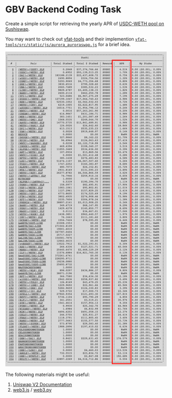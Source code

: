 # GBV Backend Coding Task
Create a simple script for retrieving the yearly APR of [USDC-WETH pool on Sushiswap](https://analytics.sushi.com/pairs/0x397ff1542f962076d0bfe58ea045ffa2d347aca0).

You may want to check out [vfat-tools](https://vfat.tools/) and their implemention [`vfat-tools/src/static/js/aurora_auroraswap.js`](https://github.com/vfat-tools/vfat-tools/blob/master/src/static/js/aurora_auroraswap.js) for a brief idea.

![](demo.png)

The following materials might be useful:
1. [Uniswap V2 Documentation](https://docs.uniswap.org/protocol/V2/introduction)
2. [web3.js](https://web3js.readthedocs.io/en/v1.7.3/) / [web3.py](https://web3py.readthedocs.io/en/stable/)